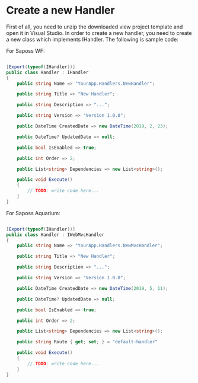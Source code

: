 # Create a new Handler

First of all, you need to unzip the downloaded view project template and open it in Visual Studio. In order to create a new handler, you need to create a new class which implements IHandler. The following is sample code:

For Saposs WF:

``` csharp

[Export(typeof(IHandler))]
public class Handler : IHandler
{
    public string Name => "YourApp.Handlers.NewHandler";

    public string Title => "New Handler";

    public string Description => "...";

    public string Version => "Version 1.0.0";

    public DateTime CreatedDate => new DateTime(2019, 2, 23);

    public DateTime? UpdatedDate => null;

    public bool IsEnabled => true;

    public int Order => 2;

    public List<string> Dependencies => new List<string>();

    public void Execute()
    {
        // TODO: write code here...
    }
}
```

For Saposs Aquarium:


``` csharp

[Export(typeof(IHandler))]
public class Handler : IWebMvcHandler
{
    public string Name => "YourApp.Handlers.NewMvcHandler";

    public string Title => "New Handler";

    public string Description => "...";

    public string Version => "Version 1.0.0";

    public DateTime CreatedDate => new DateTime(2019, 5, 11);

    public DateTime? UpdatedDate => null;

    public bool IsEnabled => true;

    public int Order => 2;

    public List<string> Dependencies => new List<string>();

    public string Route { get; set; } = "default-handler"

    public void Execute()
    {
        // TODO: write code here...
    }
}
```